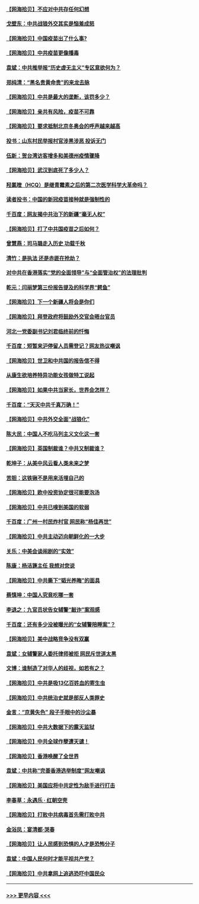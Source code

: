#### [【网海拾贝】不应对中共存任何幻想](../pages/nsc993/n12881460.md?t=04151902) 
#### [戈壁东：中共战狼外交其实是恼羞成怒](../pages/nsc993/n12880392.md?t=04151902) 
#### [【网海拾贝】中国疫苗出了什么事?](../pages/nsc993/n12879124.md?t=04151902) 
#### [【网海拾贝】中共疫苗更像播毒](../pages/nsc993/n12876631.md?t=04151902) 
#### [袁斌：中共推举报“历史虚无主义”专区意欲何为？](../pages/nsc993/n12876530.md?t=04151902) 
#### [郑纯清：“黑名贵黄命贵”的来龙去脉](../pages/nsc993/n12875589.md?t=04151902) 
#### [【网海拾贝】中共是最大的垄断，该罚多少？](../pages/nsc993/n12874006.md?t=04151902) 
#### [【网海拾贝】亲共有风险，疫苗不可靠](../pages/nsc993/n12872224.md?t=04151902) 
#### [【网海拾贝】要求抵制北京冬奥会的呼声越来越高](../pages/nsc993/n12868962.md?t=04151902) 
#### [投书：山东村民举报村官涉黑涉恶 投诉无门](../pages/nsc993/n12869726.md?t=04151902) 
#### [伍新：贺台湾访客增多和美德州疫情骤降](../pages/nsc993/n12865651.md?t=04151902) 
#### [【网海拾贝】武汉到底死了多少人？](../pages/nsc993/n12863707.md?t=04151902) 
#### [羟氯喹（HCQ）是继青霉素之后的第二次医学科学大革命吗？](../pages/nsc993/n12638564.md?t=04151902) 
#### [读者投书：中国的新冠疫苗接种就是强制性的](../pages/nsc993/n12859932.md?t=04151902) 
#### [千百度：网友揭中共治下的新疆“毫无人权”](../pages/nsc993/n12858385.md?t=04151902) 
#### [【网海拾贝】打了中共国疫苗之后如何？](../pages/nsc993/n12857866.md?t=04151902) 
#### [曾慧燕：司马璐走入历史 功载千秋](../pages/nsc993/n12856996.md?t=04151902) 
#### [清竹：是执法 还是赤匪在抢劫？](../pages/nsc993/n12856952.md?t=04151902) 
#### [对中共在香港落实“党的全面领导”与“全面管治权”的法理批判](../pages/nsc993/n12856929.md?t=04151902) 
#### [乾元：闫丽梦第三份报告提及的科学界“鳄鱼”](../pages/nsc993/n12855985.md?t=04151902) 
#### [【网海拾贝】下一个新疆人将会是你们](../pages/nsc993/n12855864.md?t=04151902) 
#### [【网海拾贝】拜登政府将鼓励外交官会晤台官员](../pages/nsc993/n12853615.md?t=04151902) 
#### [河北一党委副书记刘君临终前的忏悔](../pages/nsc993/n12849420.md?t=04151902) 
#### [千百度：短暂来沪停留人员需登记？网友热议嘲讽](../pages/nsc993/n12853497.md?t=04151902) 
#### [【网海拾贝】世卫和中共国的报告信不得](../pages/nsc993/n12850902.md?t=04151902) 
#### [从康生欲培养特异功能女孩做特工说起](../pages/nsc993/n12849289.md?t=04151902) 
#### [【网海拾贝】如果中共当家长，世界会怎样？](../pages/nsc993/n12848436.md?t=04151902) 
#### [千百度：“天灭中共千真万确！”](../pages/nsc993/n12845659.md?t=04151902) 
#### [【网海拾贝】中共外交全面“战狼化”](../pages/nsc993/n12845607.md?t=04151902) 
#### [陈大民：中国人不吃马列主义文化这一套](../pages/nsc993/n12842496.md?t=04151902) 
#### [【网海拾贝】英国制裁谁？中共又制裁谁？](../pages/nsc993/n12840909.md?t=04151902) 
#### [乾坤子：从美中风云看人类未来之梦](../pages/nsc993/n12840590.md?t=04151902) 
#### [苦胆：这铁锹不是用来活埋自己的](../pages/nsc993/n12839512.md?t=04151902) 
#### [【网海拾贝】欧中投资协定很可能要泡汤](../pages/nsc993/n12835122.md?t=04151902) 
#### [【网海拾贝】中共已嗅到美国的软弱](../pages/nsc993/n12832411.md?t=04151902) 
#### [千百度：广州一村民炸村官 网民称“杨佳再世”](../pages/nsc993/n12832380.md?t=04151902) 
#### [【网海拾贝】中共主动迈向朝鲜化的一大步](../pages/nsc993/n12829887.md?t=04151902) 
#### [关乐：中美会谈闹剧的“实效”](../pages/nsc993/n12826698.md?t=04151902) 
#### [陈康：杨洁篪主任  我想对您说](../pages/nsc993/n12826609.md?t=04151902) 
#### [【网海拾贝】中共撕下“韬光养晦”的面具](../pages/nsc993/n12826459.md?t=04151902) 
#### [蔡慎坤：中国人究竟吃哪一套](../pages/nsc993/n12826010.md?t=04151902) 
#### [李退之：九官员状告女辅警“敲诈”案观感](../pages/nsc993/n12823984.md?t=04151902) 
#### [千百度：还有多少没被曝光的“女辅警陪睡案”？](../pages/nsc993/n12822136.md?t=04151902) 
#### [【网海拾贝】美中战略竞争没有双赢](../pages/nsc993/n12822105.md?t=04151902) 
#### [袁斌：女辅警家人委托律师被拒 网民斥世道太黑](../pages/nsc993/n12822004.md?t=04151902) 
#### [文博：谁制造了对华人的歧视，如若有之？](../pages/nsc993/n12821635.md?t=04151902) 
#### [【网海拾贝】中共是吸13亿百姓血的寄生虫](../pages/nsc993/n12819191.md?t=04151902) 
#### [【网海拾贝】中共统治史就是部反人类罪史](../pages/nsc993/n12816738.md?t=04151902) 
#### [金言：“京黄失色” 段子手眼中的沙尘暴](../pages/nsc993/n12815700.md?t=04151902) 
#### [【网海拾贝】中共大数据下的露天监狱](../pages/nsc993/n12811075.md?t=04151902) 
#### [【网海拾贝】中共全球作孽遭天谴！](../pages/nsc993/n12810258.md?t=04151902) 
#### [【网海拾贝】香港唤醒了全世界](../pages/nsc993/n12809100.md?t=04151902) 
#### [袁斌：中共称“完善香港选举制度”网友嘲讽](../pages/nsc993/n12808994.md?t=04151902) 
#### [【网海拾贝】美国应将中共定性为敌手进行打击](../pages/nsc993/n12806870.md?t=04151902) 
#### [李春草：永遇乐 · 红朝空壳](../pages/nsc993/n12805365.md?t=04151902) 
#### [【网海拾贝】打败中共病毒首先需打败中共](../pages/nsc993/n12803930.md?t=04151902) 
#### [金浴凤：宴清都‧哭春](../pages/nsc993/n12801601.md?t=04151902) 
#### [【网海拾贝】让人民感到恐惧的人才是恐怖分子](../pages/nsc993/n12799347.md?t=04151902) 
#### [袁斌：中国人民何时才能平视共产党？](../pages/nsc993/n12799306.md?t=04151902) 
#### [【网海拾贝】中共拿网上追逃恐吓中国民众](../pages/nsc993/n12796905.md?t=04151902) 

----
#### [ >>> 更早内容 <<< ](../indexes/nsc993-earlier.md)
